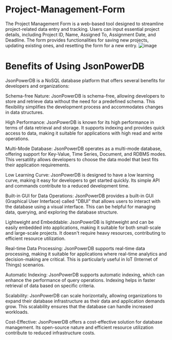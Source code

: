 # Project-Management-Form
The Project Management Form is a web-based tool designed to streamline project-related data entry and tracking. Users can input essential project details, including Project ID, Name, Assigned To, Assignment Date, and Deadline. The form provides functionalities for saving new projects, updating existing ones, and resetting the form for a new entry.
![image](https://github.com/vipul-797/Project-Management-Form/assets/83302716/60bc2512-70e7-4bd2-ae38-9bd13a189fdd)

# Benefits of Using JsonPowerDB
JsonPowerDB is a NoSQL database platform that offers several benefits for developers and organizations:

Schema-free Nature: JsonPowerDB is schema-free, allowing developers to store and retrieve data without the need for a predefined schema. This flexibility simplifies the development process and accommodates changes in data structures.

High Performance: JsonPowerDB is known for its high performance in terms of data retrieval and storage. It supports indexing and provides quick access to data, making it suitable for applications with high read and write operations.

Multi-Mode Database: JsonPowerDB operates as a multi-mode database, offering support for Key-Value, Time Series, Document, and RDBMS modes. This versatility allows developers to choose the data model that best fits their application requirements.

Low Learning Curve: JsonPowerDB is designed to have a low learning curve, making it easy for developers to get started quickly. Its simple API and commands contribute to a reduced development time.

Built-in GUI for Data Operations: JsonPowerDB provides a built-in GUI (Graphical User Interface) called "DBUI" that allows users to interact with the database using a visual interface. This can be helpful for managing data, querying, and exploring the database structure.

Lightweight and Embeddable: JsonPowerDB is lightweight and can be easily embedded into applications, making it suitable for both small-scale and large-scale projects. It doesn't require heavy resources, contributing to efficient resource utilization.

Real-time Data Processing: JsonPowerDB supports real-time data processing, making it suitable for applications where real-time analytics and decision-making are critical. This is particularly useful in IoT (Internet of Things) scenarios.

Automatic Indexing: JsonPowerDB supports automatic indexing, which can enhance the performance of query operations. Indexing helps in faster retrieval of data based on specific criteria.

Scalability: JsonPowerDB can scale horizontally, allowing organizations to expand their database infrastructure as their data and application demands grow. This scalability ensures that the database can handle increased workloads.

Cost-Effective: JsonPowerDB offers a cost-effective solution for database management. Its open-source nature and efficient resource utilization contribute to reduced infrastructure costs.
